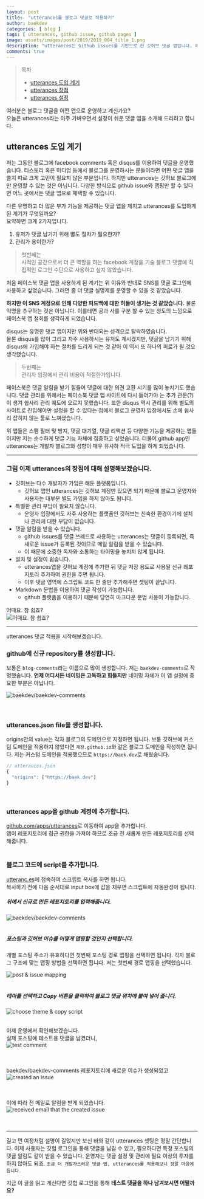 ```yaml
---
layout: post
title:  "utterances를 블로그 댓글로 적용하기"
author: baekdev
categories: [ blog ]
tags: [ utterances, github issue, github pages ]
image: assets/images/post/2019/2019_004_title_1.png
description: "utterances는 Github issues를 기반으로 한 깃허브 댓글 앱입니다. 매우 가볍고, 설정이 간단하며, github 계정으로 손쉽게 마크다운 댓글을 남길 수 있습니다. 당연히 이모지로 댓글에 대한 피드백도 줄 수 있죠! 더불어 알림까지 받을 수 있습니다. 관리에 대한 피로도를 줄이고 쉽게 셋팅이 가능한 utterance를 살펴보고 함께 블로그에 적용해보겠습니다."
comments: true   
---  
```


> 목차  
> - [utterances 도입 계기](#utterances-도입-계기)    
> - [utterances 장점](#그럼-이제-utterances의-장점에-대해-설명해보겠습니다)  
> - [utterances 설정](#github에-신규-repository를-생성합니다)  

여러분은 블로그 댓글을 어떤 앱으로 운영하고 계신가요?  
오늘은 utterances라는 아주 가벼우면서 설정이 쉬운 댓글 앱을 소개해 드리려고 합니다.  

## utterances 도입 계기  

저는 그동안 블로그에 facebook comments 혹은 disqus를 이용하여 댓글을 운영했습니다. 티스토리 혹은 미디엄 등에서 블로그를 운영하시는 분들이라면 어떤 댓글 앱을 쓸지 따로 크게 고민이 필요치 않은 부분입니다. 하지만 utterances는 깃허브 블로그에만 운영할 수 있는 것은 아닙니다. 다양한 방식으로 github issue와 맵핑만 할 수 있다면 어느 곳에서든 댓글 앱으로 채택할 수 있습니다. 

다른 유명하고 더 많은 부가 기능을 제공하는 댓글 앱을 제치고 utterances를 도입하게 된 계기가 무엇일까요?     
요약하면 크게 2가지입니다.  
1. 유저가 댓글 남기기 위해 별도 절차가 필요한가?   
2. 관리가 용이한가?   


> 첫번째는    
> 사적인 공간으로서 더 큰 역할을 하는 facebook 계정을 기술 블로그 댓글에 직접적인 로그인 수단으로 사용하고 싶지 않았습니다.  

처음 페이스북 댓글 앱을 사용하게 된 계기는 위 이유와 반대로 SNS를 댓글 로그인에 사용하고 싶었습니다. 그러면 좀 더 댓글 실명제를 운영할 수 있을 것 같았습니다.  

**하지만 이 SNS 계정으로 인해 다양한 피드백에 대한 허들이 생기는 것 같았습니다.** 물론 익명을 추구하는 것은 아닙니다. 이를테면 공과 사를 구분 할 수 있는 정도의 느낌으로 페이스북 앱 철회를 생각하게 되었습니다.  

disqus는 유명한 댓글 앱이지만 위와 반대되는 성격으로 탈락하였습니다.  
물론 disqus를 많이 그리고 자주 사용하시는 유저도 계시겠지만, 댓글을 남기기 위해 disqus에 가입해야 하는 절차를 드리게 되는 것 같아 이 역시 또 하나의 피로가 될 것으 생각했습니다.     

> 두번째는    
> 관리자 입장에서 관리 비용이 적절한가입니다.    

페이스북은 댓글 알림을 받기 힘들어 댓글에 대한 의견 교환 시기를 많이 놓치기도 했습니다. 댓글 관리를 위해서는 페이스북 댓글 앱 사이트에 다시 들어가야 는 추가 관문(?)이 생겨 쉽사리 관리 궤도에 오르지 못했습니다. 또한 disqus 역시 관리를 위해 별도의 사이트로 진입해야만 설정을 할 수 있다는 점에서 블로그 운영자 입장에서도 손에 쉽사리 잡히지 않는 툴로 느껴졌습니다.  

위 앱들은 스팸 필터 및 방지, 댓글 대기열, 댓글 리액션 등 다양한 기능을 제공하는 앱들이지만 저는 순수하게 댓글 기능 자체에 집중하고 싶었습니다. 더불어 github app인 utterances는 개발자 블로그와 성향이 매우 유사하 적극 도입을 하게 되었습니다.     

---  


### 그럼 이제 utterances의 장점에 대해 설명해보겠습니다. 

- 깃허브는 다수 개발자가 가입은 해둔 플랫폼입니다.  
    - 깃허브 앱인 utterances는 깃허브 계정만 있으면 되기 때문에 블로그 운영자와 사용자는 대부분 별도 가입을 하지 않아도 됩니다.  
- 특별한 관리 부담이 필요치 않습니다.  
    - 운영자 입장에서도 자주 사용하는 플랫폼인 깃허브는 친숙한 환경이기에 설치나 관리에 대한 부담이 없습니다.  
- 댓글 알림을 받을 수 있습니다.  
    - github issues를 댓글 쓰레드로 사용하는 utterances는 댓글이 등록되면, 즉 새로운 issue가 등록된 것이므로 메일 알림을 받을 수 있습니다. 
    - 이 때문에 소중한 독자와 소통하는 타이밍을 놓치지 않게 됩니다.     
- 설치 및 설정이 쉽습니다.  
    - utterances앱을 깃허브 계정에 추가한 뒤 댓글 저장 용도로 사용될 신규 레포지토리 추가하여 권한을 주면 됩니다. 
    - 이후 댓글 영역에 스크립트 코드 한 줄만 추가해주면 셋팅이 끝납니다.   
- Markdown 문법을 이용하여 댓글 작성이 가능합니다.  
    - github 플랫폼을 이용하기 때문에 당연히 마크다운 문법 사용이 가능합니다.  
  
어때요. 참 쉽죠?    
![어때요. 참 쉽죠?]({{site.baseurl}}/assets/images/post/2019/bob_easy.jpg)  


---  

utterances 댓글 적용을 시작해보겠습니다.  

### github에 신규 repository를 생성합니다.  
보통은 `blog-comments`라는 이름으로 많이 생성합니다. 저는 `baekdev-comments`로 작명했습니다. **언제 어디서든 네이밍은 고독하고 힘들지만** 네이밍 자체가 이 앱 설정에 중요한 부분은 아닙니다.  

![baekdev/baekdev-comments]({{site.baseurl}}/assets/images/post/2019/2019_004_001.png)   
<br/>
<br/>

### utterances.json file을 생성합니다.  
origins안의 value는 각자 블로그의 도메인으로 지정하면 됩니다. 보통 깃허브에 커스텀 도메인을 적용하지 않았다면 `계정.github.io`와 같은 블로그 도메인을 작성하면 됩니다. 저는 커스텀 도메인을 적용했으므로 `https://baek.dev`로 채웠습니다.   
```javascript  
// utterances.json    
{
  "origins": ["https://baek.dev"]
}
```  
<br/>

### utterances app을 github 계정에 추가합니다.  
[github.com/apps/utterances](https://github.com/apps/utterances)로 이동하여 app을 추가합니다.  
앱이 레포지토리에 접근 권한을 가져야 하므로 조금 전 새롭게 만든 레포지토리를 선택해줍니다.   
<br/>

### 블로그 코드에 script를 추가합니다.  
  
[utteranc.es](https://utteranc.es/)에 접속하여 스크립트 복사를 하면 됩니다.  
복사하기 전에 다음 순서대로 input box에 값을 채우면 스크립트에 자동완성이 됩니다.  

##### 위에서 신규로 만든 레포지토리를 입력해줍니다.  
  
![baekdev/baekdev-comments]({{site.baseurl}}/assets/images/post/2019/2019_004_002.png)   
<br/>

##### 포스팅과 깃허브 이슈를 어떻게 맵핑할 것인지 선택합니다.  
개별 포스팅 주소가 유효하다면 첫번째 포스팅 경로 맵핑을 선택하면 됩니다. 각자 블로그 구조에 맞는 맵핑 방법을 선택하면 됩니다. 저는 첫번째 경로 맵핑을 선택했습니다.  
 
![post & issue mapping]({{site.baseurl}}/assets/images/post/2019/2019_004_003.png)   
<br/>

##### 테마를 선택하고 Copy 버튼을 클릭하여 블로그 댓글 위치에 붙여 넣어 줍니다.    
 
![choose theme & copy script]({{site.baseurl}}/assets/images/post/2019/2019_004_004.png)   
<br/>


이제 운영에서 확인해보겠습니다.   
실제 포스팅에 테스트용 댓글을 남겼더니,  
![test comment]({{site.baseurl}}/assets/images/post/2019/2019_004_005.png)   
<br/>
<br/>

baekdev/baekdev-comments 레포지토리에 새로운 이슈가 생성되었고  
![created an issue]({{site.baseurl}}/assets/images/post/2019/2019_004_006.png)   
<br/>
<br/>

이에 따라 전 메일로 알림을 받게 되었습니다.  
![received email that the created issue]({{site.baseurl}}/assets/images/post/2019/2019_004_007.png)   
<br/>
<br/>  


---  

길고 먼 여정처럼 설명이 길었지만 보신 바와 같이 utterances 셋팅은 정말 간단합니다. 이제 사용자는 깃헙 로그인을 통해 댓글을 남길 수 있고, 필요하다면 특정 포스팅의 댓글 알림도 같이 받을 수 있습니다. 운영자는 댓글 설정 및 관리에 필요 이상의 투자를 하지 않아도 되죠. `조금 더 개발자스러운 댓글 앱, utterances를 적용해보니 정말 마음에 듭니다.`  
      
지금 이 글을 읽고 계신다면 깃헙 로그인을 통해 **테스트 댓글을 하나 남겨보시면 어떨까요?**   
<br/>
<br/>
<br/>




   
